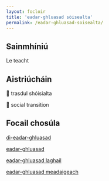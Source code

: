 ```yaml
---
layout: focloir
title: 'eadar-ghluasad sòisealta'
permalink: /eadar-ghluasad-soisealta/
---
```


## Sainmhíniú

Le teacht

## Aistriúcháin

&#x1f3f4;&#xe0067;&#xe0062;&#xe0073;&#xe0063;&#xe0074;&#xe007f; trasdul shóisialta

&#x1f3f4;&#xe0067;&#xe0062;&#xe0065;&#xe006e;&#xe0067;&#xe007f; social transition

## Focail chosúla

[dì-eadar-ghluasad](https://faclair.lgbt/di-eadar-ghluasad)

[eadar-ghluasad](https://faclair.lgbt/eadar-ghluasad)

[eadar-ghluasad laghail](https://faclair.lgbt/eadar-ghluasad-laghail)

[eadar-ghluasad meadaigeach](https://faclair.lgbt/eadar-ghluasad-meadaigeach)